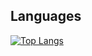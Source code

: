 ## Languages

[![Top Langs](https://github-readme-stats.vercel.app/api/top-langs/?username=massu-159&layout=compact)](https://github.com/anuraghazra/github-readme-stats)


<!--
**massu-159/massu-159** is a ✨ _special_ ✨ repository because its `README.md` (this file) appears on your GitHub profile.

Here are some ideas to get you started:

- 🔭 I’m currently working on ...
- 🌱 I’m currently learning ...
- 👯 I’m looking to collaborate on ...
- 🤔 I’m looking for help with ...
- 💬 Ask me about ...
- 📫 How to reach me: ...
- 😄 Pronouns: ...
- ⚡ Fun fact: ...
-->
